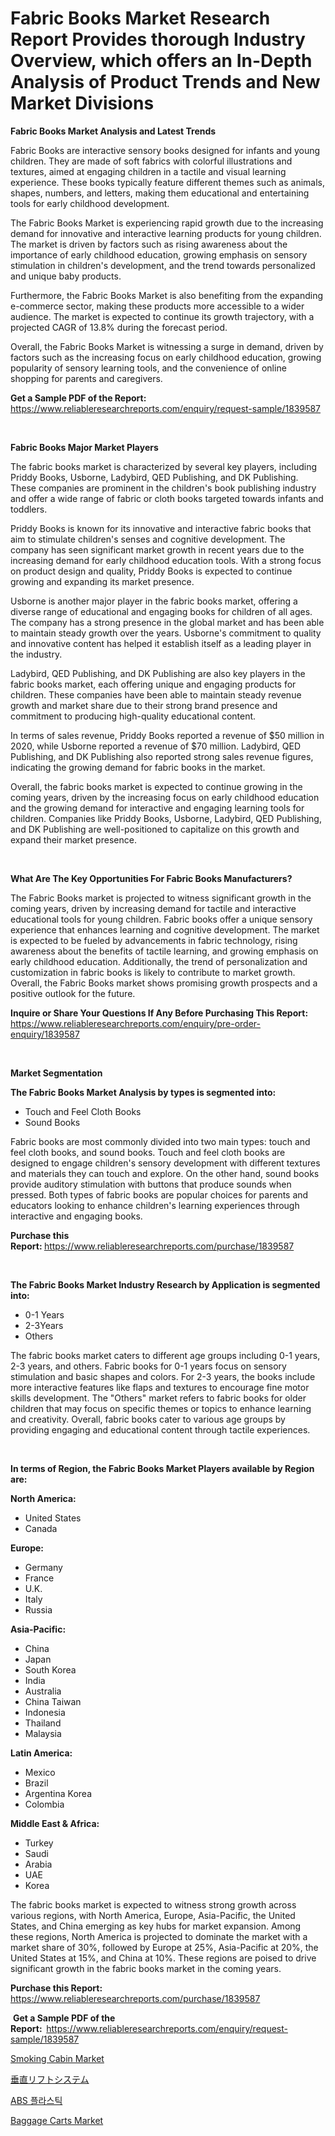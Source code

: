 <p><h1>Fabric Books Market Research Report Provides thorough Industry Overview, which offers an In-Depth Analysis of Product Trends and New Market Divisions</h1></p><p><strong>Fabric Books Market Analysis and Latest Trends</strong></p>
<p><p>Fabric Books are interactive sensory books designed for infants and young children. They are made of soft fabrics with colorful illustrations and textures, aimed at engaging children in a tactile and visual learning experience. These books typically feature different themes such as animals, shapes, numbers, and letters, making them educational and entertaining tools for early childhood development.</p><p>The Fabric Books Market is experiencing rapid growth due to the increasing demand for innovative and interactive learning products for young children. The market is driven by factors such as rising awareness about the importance of early childhood education, growing emphasis on sensory stimulation in children's development, and the trend towards personalized and unique baby products.</p><p>Furthermore, the Fabric Books Market is also benefiting from the expanding e-commerce sector, making these products more accessible to a wider audience. The market is expected to continue its growth trajectory, with a projected CAGR of 13.8% during the forecast period.</p><p>Overall, the Fabric Books Market is witnessing a surge in demand, driven by factors such as the increasing focus on early childhood education, growing popularity of sensory learning tools, and the convenience of online shopping for parents and caregivers.</p></p>
<p><strong>Get a Sample PDF of the Report:&nbsp;</strong> <a href="https://www.reliableresearchreports.com/enquiry/request-sample/1839587">https://www.reliableresearchreports.com/enquiry/request-sample/1839587</a></p>
<p>&nbsp;</p>
<p><strong>Fabric Books Major Market Players</strong></p>
<p><p>The fabric books market is characterized by several key players, including Priddy Books, Usborne, Ladybird, QED Publishing, and DK Publishing. These companies are prominent in the children's book publishing industry and offer a wide range of fabric or cloth books targeted towards infants and toddlers.</p><p>Priddy Books is known for its innovative and interactive fabric books that aim to stimulate children's senses and cognitive development. The company has seen significant market growth in recent years due to the increasing demand for early childhood education tools. With a strong focus on product design and quality, Priddy Books is expected to continue growing and expanding its market presence.</p><p>Usborne is another major player in the fabric books market, offering a diverse range of educational and engaging books for children of all ages. The company has a strong presence in the global market and has been able to maintain steady growth over the years. Usborne's commitment to quality and innovative content has helped it establish itself as a leading player in the industry.</p><p>Ladybird, QED Publishing, and DK Publishing are also key players in the fabric books market, each offering unique and engaging products for children. These companies have been able to maintain steady revenue growth and market share due to their strong brand presence and commitment to producing high-quality educational content.</p><p>In terms of sales revenue, Priddy Books reported a revenue of $50 million in 2020, while Usborne reported a revenue of $70 million. Ladybird, QED Publishing, and DK Publishing also reported strong sales revenue figures, indicating the growing demand for fabric books in the market.</p><p>Overall, the fabric books market is expected to continue growing in the coming years, driven by the increasing focus on early childhood education and the growing demand for interactive and engaging learning tools for children. Companies like Priddy Books, Usborne, Ladybird, QED Publishing, and DK Publishing are well-positioned to capitalize on this growth and expand their market presence.</p></p>
<p>&nbsp;</p>
<p><strong>What Are The Key Opportunities For Fabric Books Manufacturers?</strong></p>
<p><p>The Fabric Books market is projected to witness significant growth in the coming years, driven by increasing demand for tactile and interactive educational tools for young children. Fabric books offer a unique sensory experience that enhances learning and cognitive development. The market is expected to be fueled by advancements in fabric technology, rising awareness about the benefits of tactile learning, and growing emphasis on early childhood education. Additionally, the trend of personalization and customization in fabric books is likely to contribute to market growth. Overall, the Fabric Books market shows promising growth prospects and a positive outlook for the future.</p></p>
<p><strong>Inquire or Share Your Questions If Any Before Purchasing This Report:</strong> <a href="https://www.reliableresearchreports.com/enquiry/pre-order-enquiry/1839587">https://www.reliableresearchreports.com/enquiry/pre-order-enquiry/1839587</a></p>
<p>&nbsp;</p>
<p><strong>Market Segmentation</strong></p>
<p><strong>The Fabric Books Market Analysis by types is segmented into:</strong></p>
<p><ul><li>Touch and Feel Cloth Books</li><li>Sound Books</li></ul></p>
<p><p>Fabric books are most commonly divided into two main types: touch and feel cloth books, and sound books. Touch and feel cloth books are designed to engage children's sensory development with different textures and materials they can touch and explore. On the other hand, sound books provide auditory stimulation with buttons that produce sounds when pressed. Both types of fabric books are popular choices for parents and educators looking to enhance children's learning experiences through interactive and engaging books.</p></p>
<p><strong>Purchase this Report:&nbsp;</strong><a href="https://www.reliableresearchreports.com/purchase/1839587">https://www.reliableresearchreports.com/purchase/1839587</a></p>
<p>&nbsp;</p>
<p><strong>The Fabric Books Market Industry Research by Application is segmented into:</strong></p>
<p><ul><li>0-1 Years</li><li>2-3Years</li><li>Others</li></ul></p>
<p><p>The fabric books market caters to different age groups including 0-1 years, 2-3 years, and others. Fabric books for 0-1 years focus on sensory stimulation and basic shapes and colors. For 2-3 years, the books include more interactive features like flaps and textures to encourage fine motor skills development. The "Others" market refers to fabric books for older children that may focus on specific themes or topics to enhance learning and creativity. Overall, fabric books cater to various age groups by providing engaging and educational content through tactile experiences.</p></p>
<p>&nbsp;</p>
<p><strong>In terms of Region, the Fabric Books Market Players available by Region are:</strong></p>
<p>
    <p> <strong> North America: </strong>
        <ul>
            <li>United States</li>
            <li>Canada</li>
        </ul>
        </p> 
    <p> <strong> Europe: </strong>
        <ul>
            <li>Germany</li>
            <li>France</li>
            <li>U.K.</li>
            <li>Italy</li>
            <li>Russia</li>
        </ul>
        </p> 
    <p> <strong> Asia-Pacific: </strong>
        <ul>
            <li>China</li>
            <li>Japan</li>
            <li>South Korea</li>
            <li>India</li>
            <li>Australia</li>
            <li>China Taiwan</li>
            <li>Indonesia</li>
            <li>Thailand</li>
            <li>Malaysia</li>
        </ul>
        </p> 
    <p> <strong> Latin America: </strong>
        <ul>
            <li>Mexico</li>
            <li>Brazil</li>
            <li>Argentina Korea</li>
            <li>Colombia</li>
        </ul>
        </p> 
    <p> <strong> Middle East & Africa: </strong>
        <ul>
            <li>Turkey</li>
            <li>Saudi</li>
            <li>Arabia</li>
            <li>UAE</li>
            <li>Korea</li>
        </ul>
    </p>
    </p>
<p><p>The fabric books market is expected to witness strong growth across various regions, with North America, Europe, Asia-Pacific, the United States, and China emerging as key hubs for market expansion. Among these regions, North America is projected to dominate the market with a market share of 30%, followed by Europe at 25%, Asia-Pacific at 20%, the United States at 15%, and China at 10%. These regions are poised to drive significant growth in the fabric books market in the coming years.</p></p>
<p><strong>Purchase this Report: </strong><a href="https://www.reliableresearchreports.com/purchase/1839587">https://www.reliableresearchreports.com/purchase/1839587</a></p>
<p>&nbsp;<strong>Get a Sample PDF of the Report:&nbsp;&nbsp;</strong><a href="https://www.reliableresearchreports.com/enquiry/request-sample/1839587">https://www.reliableresearchreports.com/enquiry/request-sample/1839587</a></p>
<p><strong></strong></p>
<p><p><a href="https://github.com/brentleyjimmiealvaradoz4l1rea/Market-Research-Report-List-1/blob/main/smoking-cabin-market.md">Smoking Cabin Market</a></p><p><a href="https://medium.com/@larrylemkert567/%E6%AC%A1%E3%81%AE%E6%96%87%E7%AB%A0%E3%82%92%E6%97%A5%E6%9C%AC%E8%AA%9E%E3%81%AB%E7%BF%BB%E8%A8%B3%E3%81%99%E3%82%8B%E3%81%A8-%E6%AC%A1%E3%81%AE%E3%82%88%E3%81%86%E3%81%AB%E3%81%AA%E3%82%8A%E3%81%BE%E3%81%99-2024%E5%B9%B4%E3%81%8B%E3%82%892031%E5%B9%B4%E3%81%BE%E3%81%A7%E3%81%AE%E6%9C%9F%E9%96%93%E3%81%AB%E4%BA%88%E6%B8%AC%E3%81%95%E3%82%8C%E3%82%8B%E5%9E%82%E7%9B%B4%E3%83%AA%E3%83%95%E3%83%88%E3%82%B7%E3%82%B9%E3%83%86%E3%83%A0%E5%B8%82%E5%A0%B4%E3%81%AE%E3%83%88%E3%83%AC%E3%83%B3%E3%83%89%E3%81%A8%E5%B8%82%E5%A0%B4%E5%88%86%E6%9E%90-1ccf3552ac6c">垂直リフトシステム</a></p><p><a href="https://medium.com/@kennayundt/abs-%ED%94%8C%EB%9D%BC%EC%8A%A4%ED%8B%B1-%EC%8B%9C%EC%9E%A5-2031%EB%85%84%EA%B9%8C%EC%A7%80%EC%9D%98-%ED%8A%B8%EB%A0%8C%EB%93%9C-%EC%98%88%EC%B8%A1-%EB%B0%8F-%EA%B2%BD%EC%9F%81-%EB%B6%84%EC%84%9D-3c53b7077c69">ABS 플라스틱</a></p><p><a href="https://github.com/eeaveuhhh/Market-Research-Report-List-1/blob/main/baggage-carts-market.md">Baggage Carts Market</a></p></p>